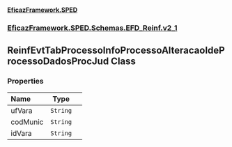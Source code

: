 #### [EficazFramework.SPED](EficazFrameworkSPED.md 'EficazFramework SPED')
### [EficazFramework.SPED.Schemas.EFD_Reinf.v2_1](EficazFramework.SPED.Schemas.EFD_Reinf.v2_1.md 'EficazFramework.SPED.Schemas.EFD_Reinf.v2_1')

## ReinfEvtTabProcessoInfoProcessoAlteracaoIdeProcessoDadosProcJud Class
### Properties

| Name | Type | |
| :--- | :---: | :--- |
| ufVara | `String` |  |
| codMunic | `String` |  |
| idVara | `String` |  |
